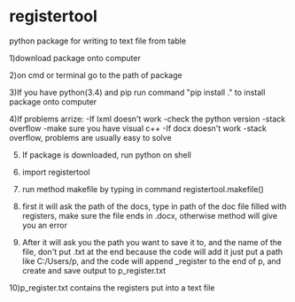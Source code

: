 # registertool
python package for writing to text file from table

1)download package onto computer

2)on cmd or terminal go to the path of package

3)If you have python(3.4) and pip run command "pip install ." to install package onto computer

4)If problems arrize:
  -If lxml doesn't work
    -check the python version
    -stack overflow
    -make sure you have visual c++
  -If docx doesn't work
    -stack overflow, problems are usually easy to solve
    
5) If package is downloaded, run python on shell

6) import registertool

7) run method makefile by typing in command registertool.makefile()

8) first it will ask the path of the docs, type in path of the doc file filled with registers, make sure the file ends in .docx, otherwise method will give you an error

9) After it will ask you the path you want to save it to, and the name of the file, don't put .txt at the end because the code will add it just put a path like C:/Users/p, and the code will append _register to the end of p, and create and save output to p_register.txt

10)p_register.txt contains the registers put into a text file

